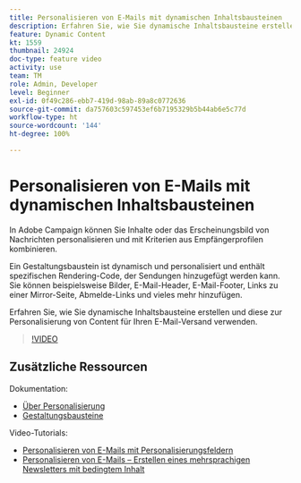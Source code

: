 ```yaml
---
title: Personalisieren von E-Mails mit dynamischen Inhaltsbausteinen
description: Erfahren Sie, wie Sie dynamische Inhaltsbausteine erstellen und diese zur Personalisierung von Content für Ihren E-Mail-Versand verwenden.
feature: Dynamic Content
kt: 1559
thumbnail: 24924
doc-type: feature video
activity: use
team: TM
role: Admin, Developer
level: Beginner
exl-id: 0f49c286-ebb7-419d-98ab-89a8c0772636
source-git-commit: da757603c597453ef6b7195329b5b44ab6e5c77d
workflow-type: ht
source-wordcount: '144'
ht-degree: 100%

---
```



# Personalisieren von E-Mails mit dynamischen Inhaltsbausteinen

In Adobe Campaign können Sie Inhalte oder das Erscheinungsbild von Nachrichten personalisieren und mit Kriterien aus Empfängerprofilen kombinieren.

Ein Gestaltungsbaustein ist dynamisch und personalisiert und enthält spezifischen Rendering-Code, der Sendungen hinzugefügt werden kann. Sie können beispielsweise Bilder, E-Mail-Header, E-Mail-Footer, Links zu einer Mirror-Seite, Abmelde-Links und vieles mehr hinzufügen.

Erfahren Sie, wie Sie dynamische Inhaltsbausteine erstellen und diese zur Personalisierung von Content für Ihren E-Mail-Versand verwenden.


>[!VIDEO](https://video.tv.adobe.com/v/24924?quality=12)

## Zusätzliche Ressourcen

Dokumentation:

* [Über Personalisierung](https://experienceleague.adobe.com/docs/campaign-classic/using/sending-messages/personalizing-deliveries/about-personalization.html?lang=de)
* [Gestaltungsbausteine](https://experienceleague.adobe.com/docs/campaign-classic/using/sending-messages/personalizing-deliveries/personalization-blocks.html?lang=de)

Video-Tutorials:

* [Personalisieren von E-Mails mit Personalisierungsfeldern](/help/sending-messages/email-channel/personalizing-emails-using-personalization-fields.md)
* [Personalisieren von E-Mails – Erstellen eines mehrsprachigen Newsletters mit bedingtem Inhalt](/help/sending-messages/email-channel/personalizing-emails-create-a-multi-lingual-newsletter-using-conditional-content.md)
